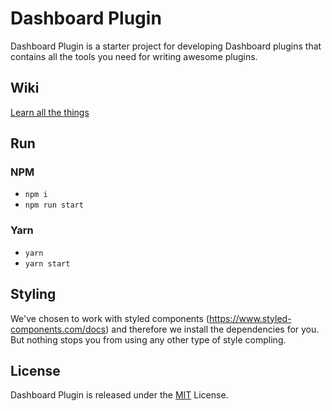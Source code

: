 # Dashboard Plugin
Dashboard Plugin is a starter project for developing Dashboard plugins that contains all the tools you need for writing awesome plugins.

## Wiki
[Learn all the things](https://github.com/Infomaker/Dashboard-Plugin/wiki)

## Run
### NPM
- `npm i`
- `npm run start`
    

### Yarn
- `yarn`
- `yarn start`


## Styling
We've chosen to work with styled components (https://www.styled-components.com/docs) and therefore we install the dependencies for you. But nothing stops you from using any other type of style compling.


## License
Dashboard Plugin is released under the [MIT](http://www.opensource.org/licenses/MIT) License.
